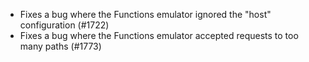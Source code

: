 * Fixes a bug where the Functions emulator ignored the "host" configuration (#1722)
* Fixes a bug where the Functions emulator accepted requests to too many paths (#1773)